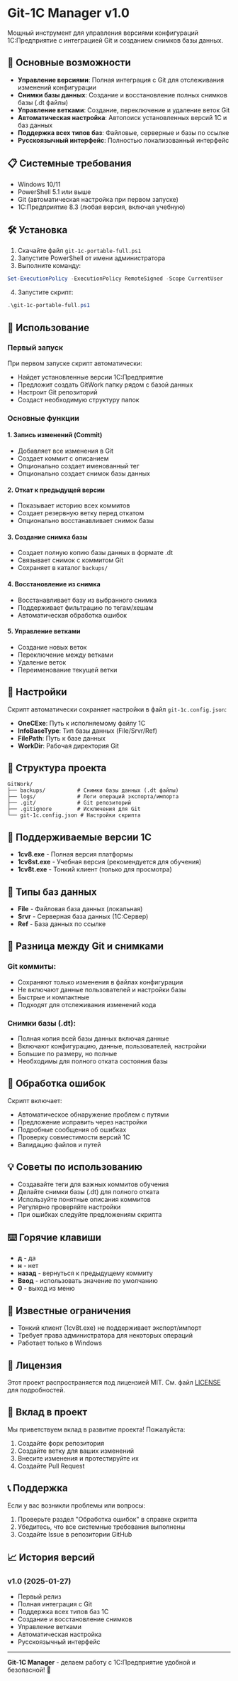 # Git-1C Manager v1.0

Мощный инструмент для управления версиями конфигураций 1С:Предприятие с интеграцией Git и созданием снимков базы данных.

## 🚀 Основные возможности

- **Управление версиями**: Полная интеграция с Git для отслеживания изменений конфигурации
- **Снимки базы данных**: Создание и восстановление полных снимков базы (.dt файлы)
- **Управление ветками**: Создание, переключение и удаление веток Git
- **Автоматическая настройка**: Автопоиск установленных версий 1С и баз данных
- **Поддержка всех типов баз**: Файловые, серверные и базы по ссылке
- **Русскоязычный интерфейс**: Полностью локализованный интерфейс

## 📋 Системные требования

- Windows 10/11
- PowerShell 5.1 или выше
- Git (автоматическая настройка при первом запуске)
- 1С:Предприятие 8.3 (любая версия, включая учебную)

## 🛠 Установка

1. Скачайте файл `git-1c-portable-full.ps1`
2. Запустите PowerShell от имени администратора
3. Выполните команду:
```powershell
Set-ExecutionPolicy -ExecutionPolicy RemoteSigned -Scope CurrentUser
```
4. Запустите скрипт:
```powershell
.\git-1c-portable-full.ps1
```

## 📖 Использование

### Первый запуск

При первом запуске скрипт автоматически:
- Найдет установленные версии 1С:Предприятие
- Предложит создать GitWork папку рядом с базой данных
- Настроит Git репозиторий
- Создаст необходимую структуру папок

### Основные функции

#### 1. Запись изменений (Commit)
- Добавляет все изменения в Git
- Создает коммит с описанием
- Опционально создает именованный тег
- Опционально создает снимок базы данных

#### 2. Откат к предыдущей версии
- Показывает историю всех коммитов
- Создает резервную ветку перед откатом
- Опционально восстанавливает снимок базы

#### 3. Создание снимка базы
- Создает полную копию базы данных в формате .dt
- Связывает снимок с коммитом Git
- Сохраняет в каталог `backups/`

#### 4. Восстановление из снимка
- Восстанавливает базу из выбранного снимка
- Поддерживает фильтрацию по тегам/хешам
- Автоматическая обработка ошибок

#### 5. Управление ветками
- Создание новых веток
- Переключение между ветками
- Удаление веток
- Переименование текущей ветки

## 🔧 Настройки

Скрипт автоматически сохраняет настройки в файл `git-1c.config.json`:

- **OneCExe**: Путь к исполняемому файлу 1С
- **InfoBaseType**: Тип базы данных (File/Srvr/Ref)
- **FilePath**: Путь к базе данных
- **WorkDir**: Рабочая директория Git

## 📁 Структура проекта

```
GitWork/
├── backups/          # Снимки базы данных (.dt файлы)
├── logs/             # Логи операций экспорта/импорта
├── .git/             # Git репозиторий
├── .gitignore        # Исключения для Git
└── git-1c.config.json # Настройки скрипта
```

## 🎯 Поддерживаемые версии 1С

- **1cv8.exe** - Полная версия платформы
- **1cv8st.exe** - Учебная версия (рекомендуется для обучения)
- **1cv8t.exe** - Тонкий клиент (только для просмотра)

## 📝 Типы баз данных

- **File** - Файловая база данных (локальная)
- **Srvr** - Серверная база данных (1С:Сервер)
- **Ref** - База данных по ссылке

## 🔄 Разница между Git и снимками

### Git коммиты:
- Сохраняют только изменения в файлах конфигурации
- Не включают данные пользователей и настройки базы
- Быстрые и компактные
- Подходят для отслеживания изменений кода

### Снимки базы (.dt):
- Полная копия всей базы данных включая данные
- Включают конфигурацию, данные, пользователей, настройки
- Большие по размеру, но полные
- Необходимы для полного отката состояния базы

## 🚨 Обработка ошибок

Скрипт включает:
- Автоматическое обнаружение проблем с путями
- Предложение исправить через настройки
- Подробные сообщения об ошибках
- Проверку совместимости версий 1С
- Валидацию файлов и путей

## 💡 Советы по использованию

- Создавайте теги для важных коммитов обучения
- Делайте снимки базы (.dt) для полного отката
- Используйте понятные описания коммитов
- Регулярно проверяйте настройки
- При ошибках следуйте предложениям скрипта

## ⌨️ Горячие клавиши

- **д** - да
- **н** - нет
- **назад** - вернуться к предыдущему коммиту
- **Ввод** - использовать значение по умолчанию
- **0** - выход из меню

## 🐛 Известные ограничения

- Тонкий клиент (1cv8t.exe) не поддерживает экспорт/импорт
- Требует права администратора для некоторых операций
- Работает только в Windows

## 📄 Лицензия

Этот проект распространяется под лицензией MIT. См. файл [LICENSE](LICENSE) для подробностей.

## 🤝 Вклад в проект

Мы приветствуем вклад в развитие проекта! Пожалуйста:

1. Создайте форк репозитория
2. Создайте ветку для ваших изменений
3. Внесите изменения и протестируйте их
4. Создайте Pull Request

## 📞 Поддержка

Если у вас возникли проблемы или вопросы:

1. Проверьте раздел "Обработка ошибок" в справке скрипта
2. Убедитесь, что все системные требования выполнены
3. Создайте Issue в репозитории GitHub

## 📈 История версий

### v1.0 (2025-01-27)
- Первый релиз
- Полная интеграция с Git
- Поддержка всех типов баз 1С
- Создание и восстановление снимков
- Управление ветками
- Автоматическая настройка
- Русскоязычный интерфейс

---

**Git-1C Manager** - делаем работу с 1С:Предприятие удобной и безопасной! 🎉